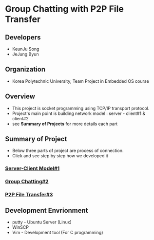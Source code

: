 # **Group Chatting with P2P File Transfer**

## **Developers**
* KeunJu Song
* JeJung Byun

## **Organization**
* Korea Polytechnic University, Team Project in Embedded OS course

## **Overview**
* This project is socket programming using TCP/IP transport protocol.
* Project's main point is building network model : server - client#1 & client#2
* see **Summary of Projects** for more details each part

## **Summary of Project**
* Below three parts of project are process of connection.
* Click and see step by step how we developed it 

### **[Server-Client Model#1](https://github.com/KeunJuSong/Group-Chatting-with-P2P-File-Transfer/tree/master/OS_Term_Project1)**

### **[Group Chatting#2](https://github.com/KeunJuSong/Group-Chatting-with-P2P-File-Transfer/tree/master/OS_Term_Project2)**

### **[P2P File Transfer#3](https://github.com/KeunJuSong/Group-Chatting-with-P2P-File-Transfer/tree/master/OS_Term_Project3)**

## **Development Envrionment**
* putty - Ubuntu Server (Linux)
* WinSCP 
* Vim - Development tool (For C programming)
